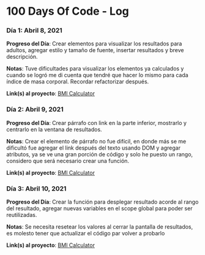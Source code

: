 # 100 Days Of Code - Log

### Día 1: Abril 8, 2021

**Progreso del Día**: Crear elementos para visualizar los resultados para adultos, agregar estilo y tamaño de fuente, insertar resultados y breve descripción.

**Notas**: Tuve dificultades para visualizar los elementos ya calculados y cuando se logró me di cuenta que tendré que hacer lo mismo para cada índice de masa corporal. Recordar refactorizar después.

**Link(s) al proyecto**: [BMI Calculator](https://github.com/MaestroErrante/BMI-Calculator)

### Día 2: Abril 9, 2021

**Progreso del Día**: Crear párrafo con link en la parte inferior, mostrarlo y centrarlo en la ventana de resultados.

**Notas**: Crear el elemento de párrafo no fue difícil, en donde más se me dificultó fue agregar el link después del texto usando DOM y agregar atributos, ya se ve una gran porción de código y solo he puesto un rango, considero que será necesario crear una función.

**Link(s) al proyecto**: [BMI Calculator](https://github.com/MaestroErrante/BMI-Calculator)

### Día 3: Abril 10, 2021

**Progreso del Día**: Crear la función para desplegar resultado acorde al rango del resultado, agregar nuevas variables en el scope global para poder ser reutilizadas.

**Notas**: Se necesita resetear los valores al cerrar la pantalla de resultados, es molesto tener que actualizar el código par volver a probarlo

**Link(s) al proyecto**: [BMI Calculator](https://github.com/MaestroErrante/BMI-Calculator)
